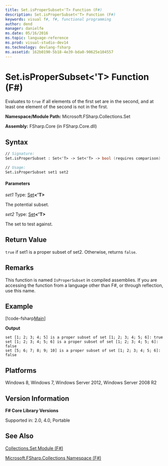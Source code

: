 ```yaml
---
title: Set.isProperSubset<'T> Function (F#)
description: Set.isProperSubset<'T> Function (F#)
keywords: visual f#, f#, functional programming
author: dend
manager: danielfe
ms.date: 05/16/2016
ms.topic: language-reference
ms.prod: visual-studio-dev14
ms.technology: devlang-fsharp
ms.assetid: 162b0190-5b18-4e39-bda0-90625e104557 
---
```


# Set.isProperSubset<'T> Function (F#)

Evaluates to `true` if all elements of the first set are in the second, and at least one element of the second is not in the first.

**Namespace/Module Path:** Microsoft.FSharp.Collections.Set

**Assembly:** FSharp.Core (in FSharp.Core.dll)


## Syntax

```fsharp
// Signature:
Set.isProperSubset : Set<'T> -> Set<'T> -> bool (requires comparison)

// Usage:
Set.isProperSubset set1 set2
```

#### Parameters
*set1*
Type: [Set](https://msdn.microsoft.com/library/50cebdce-0cd7-4c5c-8ebc-f3a9e90b38d8)**&lt;'T&gt;**


The potential subset.


*set2*
Type: [Set](https://msdn.microsoft.com/library/50cebdce-0cd7-4c5c-8ebc-f3a9e90b38d8)**&lt;'T&gt;**


The set to test against.

## Return Value

`true` if set1 is a proper subset of set2. Otherwise, returns `false`.

## Remarks
This function is named `IsProperSubset` in compiled assemblies. If you are accessing the function from a language other than F#, or through reflection, use this name.

## Example

[!code-fsharp[Main](snippets/fssets/snippet7.fs)]

**Output**

```
set [1; 2; 3; 4; 5] is a proper subset of set [1; 2; 3; 4; 5; 6]: true
set [1; 2; 3; 4; 5; 6] is a proper subset of set [1; 2; 3; 4; 5; 6]: false
set [5; 6; 7; 8; 9; 10] is a proper subset of set [1; 2; 3; 4; 5; 6]: false
```

## Platforms
Windows 8, Windows 7, Windows Server 2012, Windows Server 2008 R2

## Version Information
**F# Core Library Versions**

Supported in: 2.0, 4.0, Portable

## See Also
[Collections.Set Module &#40;F&#35;&#41;](Collections.Set-Module-%5BFSharp%5D.md)

[Microsoft.FSharp.Collections Namespace &#40;F&#35;&#41;](Microsoft.FSharp.Collections-Namespace-%5BFSharp%5D.md)